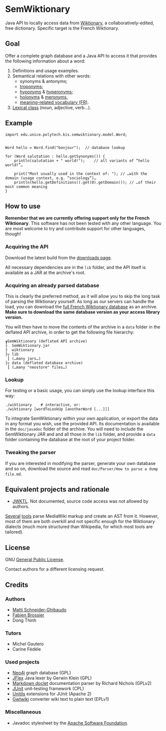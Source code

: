 SemWiktionary
=============

Java API to locally access data from [Wiktionary](http://fr.wiktionary.org), a collaboratively-edited, free dictionary. Specific target is the French Wiktionary.

Goal
----

Offer a complete graph database and a Java API to access it that provides the following information about a word:

1. Definitions and usage examples.
2. Semantical relations with other words:
	- synonyms & antonyms;
	- [troponyms](http://en.wiktionary.org/wiki/troponym);
	- [hyponyms](http://en.wiktionary.org/wiki/hyponym) & [hyperonyms](http://en.wiktionary.org/wiki/hypernym);
	- [holonyms](http://en.wiktionary.org/wiki/holonym) & [meronyms](http://en.wiktionary.org/wiki/meronym),
	- [meaning-related vocabulary (FR)](http://fr.wiktionary.org/wiki/Modèle:-voc-).
3. [Lexical class](http://en.wikipedia.org/wiki/Part_of_speech) (noun, adjective, verb…).

Example
-------

    import edu.unice.polytech.kis.semwiktionary.model.Word;
	
	
	Word hello = Word.find("bonjour");	// database lookup
	
	for (Word salutation : hello.getSynonyms()) {
		println(salutation + " world!");	// all variants of “hello world!”…
		
		print("Most usually used in the context of: "); // …with the domain (usage context, e.g. “sociology”)…
		println(hello.getDefinitions().get(0).getDomain()); // …of their most common meaning
	}

How to use
----------

**Remember that we are currently offering support only for the French Wiktionary**. This software has not been tested with any other language. You are most welcome to try and contribute support for other languages, though!

### Acquiring the API ###

Download the latest build from the [downloads page](https://github.com/MattiSG/SemWiktionary/downloads).

All necessary dependencies are in the `lib` folder, and the API itself is available as a JAR at the archive's root.

### Acquiring an already parsed database ###

This is clearly the preferred method, as it will allow you to skip the long task of parsing the Wiktionary yourself. As long as our servers can handle the load, you can download the [full French Wiktionary database](http://dl.mattischneider.fr/semwiktionary/) as an archive.
**Make sure to download the same database version as your access library version.**

You will then have to move the contents of the archive in a `data` folder in the deflated API archive, in order to get the following file hierarchy:

    ┲SemWiktionary (deflated API archive)
	├  SemWiktionary.jar
	├  wiktionary
	├┬ lib
	 ┋ (…many jars…)
	├┬ data (deflated database archive)
	 ┋ (…many "neostore" files…)

### Lookup ###

For testing or a basic usage, you can simply use the lookup interface this way:

	./wiktionary	# interactive, or:
	./wiktionary [wordToLookUp [anotherWord [...]]]
	
To integrate SemWiktionary within your own application, or export the data in any format you wish, use the provided API. Its documentation is available in the `doc/javadoc` folder of the archive. You will need to include the SemWiktionary JAR and and all those in the `lib` folder, and provide a `data` folder containing the database at the root of your project folder.

### Tweaking the parser ###

If you are interested in modifying the parser, generate your own database and so on, download the source and read `doc/Parser/How to parse a dump file.md`.

Equivalent projects and rationale
---------------------------------

- [JWKTL](http://www.ukp.tu-darmstadt.de/software/jwktl/). Not documented, source code access was not allowed by authors.

[Several](http://rendering.xwiki.org/xwiki/bin/view/Main/Architecture) [tools](http://dbpedia.hg.sourceforge.net/hgweb/dbpedia/extraction_framework/file/2c1eea7da303/wiktionary) parse MediaWiki markup and create an AST from it. However, most of them are both overkill and not specific enough for the Wiktionary dialects (much more structured than Wikipedia, for which most tools are tailored).

License
-------

GNU [General Public License](http://www.gnu.org/licenses/gpl.html).

Contact authors for a different licensing request.

Credits
-------

### Authors ###
- [Matti Schneider-Ghibaudo](http://mattischneider.fr)
- [Fabien Brossier](http://fabienbrossier.fr)
- Dong Thinh

### Tutors ###
- Michel Gautero
- Carine Fédèle

### Used projects ###
- [Neo4j](http://neo4j.org/) graph database	(GPL)
- [JFlex](http://jflex.de/) Java lexer by Gerwin Klein	(GPL)
- [Markdown doclet](http://code.google.com/p/markdown-doclet/) documentation parser by Richard Nichols	(GPLv2)
- [JUnit](http://www.junit.org/) unit-testing framework	(CPL)
- [Unitils](http://unitils.org/) extensions for JUnit	(Apache 2)
- [Gwtwiki](http://code.google.com/p/gwtwiki/) converter wiki text to plain text	(EPLv1)

### Miscellaneous ###
- Javadoc stylesheet by the [Apache Software Foundation](http://click-project-template.googlecode.com/svn-history/r2/trunk/documentation/javadoc-stylesheet.css).
